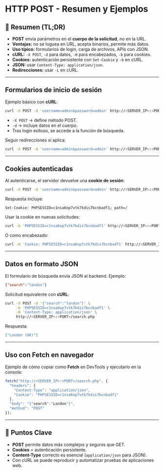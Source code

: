 # HTTP POST - Resumen y Ejemplos

## 📌 Resumen (TL;DR)
- **POST** envía parámetros en el **cuerpo de la solicitud**, no en la URL.  
- **Ventajas:** no se loguea en URL, acepta binarios, permite más datos.  
- **Uso típico:** formularios de login, carga de archivos, APIs con JSON.  
- **cURL:** `-X POST`, `-d` para datos, `-H` para encabezados, `-b` para cookies.  
- **Cookies:** autenticación persistente con `Set-Cookie` y `-b` en cURL.  
- **JSON:** usar `Content-Type: application/json`.  
- **Redirecciones:** usar `-L` en cURL.  

---

## Formularios de inicio de sesión

Ejemplo básico con **cURL**:

```bash
curl -X POST -d 'username=admin&password=admin' http://<SERVER_IP>:<PORT>/
```

- `-X POST` → define método POST.  
- `-d` → incluye datos en el cuerpo.  
- Tras login exitoso, se accede a la función de búsqueda.  

Seguir redirecciones si aplica:

```bash
curl -X POST -d 'username=admin&password=admin' http://<SERVER_IP>:<PORT>/ -L
```

---

## Cookies autenticadas

Al autenticarse, el servidor devuelve una **cookie de sesión**:

```bash
curl -X POST -d 'username=admin&password=admin' http://<SERVER_IP>:<PORT>/ -i
```

Respuesta incluye:

```
Set-Cookie: PHPSESSID=c1nsa6op7vtk7kdis7bcnbadf1; path=/
```

Usar la cookie en nuevas solicitudes:

```bash
curl -b 'PHPSESSID=c1nsa6op7vtk7kdis7bcnbadf1' http://<SERVER_IP>:<PORT>/
```

O como encabezado:

```bash
curl -H 'Cookie: PHPSESSID=c1nsa6op7vtk7kdis7bcnbadf1' http://<SERVER_IP>:<PORT>/
```

---

## Datos en formato JSON

El formulario de búsqueda envía JSON al backend. Ejemplo:

```json
{"search":"london"}
```

Solicitud equivalente con **cURL**:

```bash
curl -X POST -d '{"search":"london"}' \
     -b 'PHPSESSID=c1nsa6op7vtk7kdis7bcnbadf1' \
     -H 'Content-Type: application/json' \
     http://<SERVER_IP>:<PORT>/search.php
```

Respuesta:

```json
["London (UK)"]
```

---

## Uso con Fetch en navegador

Ejemplo de cómo copiar como **Fetch** en DevTools y ejecutarlo en la consola:

```javascript
fetch("http://<SERVER_IP>:<PORT>/search.php", {
  "headers": {
    "Content-Type": "application/json",
    "Cookie": "PHPSESSID=c1nsa6op7vtk7kdis7bcnbadf1"
  },
  "body": "{"search":"London"}",
  "method": "POST"
});
```

---

## 🔑 Puntos Clave
- **POST** permite datos más complejos y seguros que GET.  
- **Cookies** = autenticación persistente.  
- **Content-Type** correcto es esencial (`application/json` para JSON).  
- Con cURL se puede reproducir y automatizar pruebas de aplicaciones web.  


